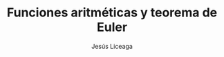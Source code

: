 ---
title: "Funciones aritméticas y teorema de Euler"
year: 2022
thumbnail: "assets/img/Logo-ommgto.png"
topic: "Teoría de Números"
file: "assets/pdf/Material/Funciones-aritmeticas-y-teorema-de-Euler.pdf"
author: "Jesús Liceaga"
level: "Intermedio - Avanzado"
alttext: "No, Patricio, la suma no es una función aritmética."
---